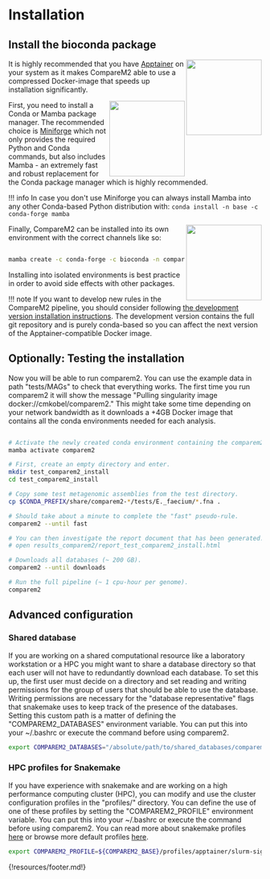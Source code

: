 
# Installation

## Install the bioconda package

<img width="150" align="right" src="https://github.com/cmkobel/comparem2/assets/5913696/5b06b511-75c4-48cb-8ab8-f29b212ef6df">

It is highly recommended that you have [Apptainer](https://Apptainer.org/docs/user/main/quick_start.html#installation-request) on your system as it makes CompareM2 able to use a compressed Docker-image that speeds up installation significantly.

<img width="150" align="right" src="https://github.com/cmkobel/comparem2/assets/5913696/c9d15678-b4a7-42be-b0de-b649479f6d74">

First, you need to install a Conda or Mamba package manager.
The recommended choice is [Miniforge](https://github.com/conda-forge/miniforge#install) which not only provides the required Python and Conda commands, 
but also includes Mamba - an extremely fast and robust replacement for the Conda package manager which is highly recommended.

!!! info
    In case you don't use Miniforge you can always install Mamba into any other Conda-based Python distribution with:
    ```
    conda install -n base -c conda-forge mamba
    ```


<img width="150" align="right" src="https://github.com/cmkobel/comparem2/assets/5913696/6bc39697-7e90-49a0-a44e-64820f2c1024">

Finally, CompareM2 can be installed into its own environment with the correct channels like so:

```bash

mamba create -c conda-forge -c bioconda -n comparem2 comparem2

```

Installing into isolated environments is best practice in order to avoid side effects with other packages.


!!! note
    If you want to develop new rules in the CompareM2 pipeline, you should consider following [the development version installation instructions](https://github.com/cmkobel/comparem2/blob/master/readme-development.md). The development version contains the full git repository and is purely conda-based so you can affect the next version of the Apptainer-compatible Docker image. 


## Optionally: Testing the installation

Now you will be able to run comparem2. You can use the example data in path "tests/MAGs" to check that everything works. The first time you run comparem2 it will show the message "Pulling singularity image docker://cmkobel/comparem2." This might take some time depending on your network bandwidth as it downloads a +4GB Docker image that contains all the conda environments needed for each analysis.

```bash

# Activate the newly created conda environment containing the comparem2 launcher.
mamba activate comparem2

# First, create an empty directory and enter.
mkdir test_comparem2_install
cd test_comparem2_install

# Copy some test metagenomic assemblies from the test directory.
cp $CONDA_PREFIX/share/comparem2-*/tests/E._faecium/*.fna .

# Should take about a minute to complete the "fast" pseudo-rule.
comparem2 --until fast

# You can then investigate the report document that has been generated.
# open results_comparem2/report_test_comparem2_install.html

# Downloads all databases (~ 200 GB).
comparem2 --until downloads

# Run the full pipeline (~ 1 cpu-hour per genome).
comparem2
```



## Advanced configuration

### Shared database

If you are working on a shared computational resource like a laboratory workstation or a HPC you might want to share a database directory so that each user will not have to redundantly download each database. To set this up, the first user must decide on a directory and set reading and writing permissions for the group of users that should be able to use the database. Writing permissions are necessary for the "database representative" flags that snakemake uses to keep track of the presence of the databases. Setting this custom path is a matter of defining the "COMPAREM2_DATABASES" environment variable. You can put this into your ~/.bashrc or execute the command before using comparem2.

```bash
export COMPAREM2_DATABASES="/absolute/path/to/shared_databases/comparem2_v2.5.8+"
```

### HPC profiles for Snakemake

 If you have experience with snakemake and are working on a high performance computing cluster (HPC), you can modify and use the cluster configuration profiles in the "profiles/" directory. You can define the use of one of these profiles by setting the "COMPAREM2_PROFILE" environment variable. You can put this into your ~/.bashrc or execute the command before using comparem2. You can read more about snakemake profiles [here](https://snakemake.readthedocs.io/en/stable/executing/cli.html#profiles) or browse more default profiles [here](https://github.com/snakemake-profiles).

```bash
export COMPAREM2_PROFILE=${COMPAREM2_BASE}/profiles/apptainer/slurm-sigma2-saga
```






{!resources/footer.md!}
